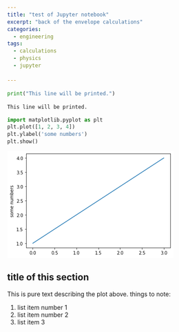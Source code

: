 ```yaml
---
title: "test of Jupyter notebook"
excerpt: "back of the envelope calculations"
categories:
  - engineering
tags:
  - calculations
  - physics
  - jupyter

---
```


```python
print("This line will be printed.")
```

    This line will be printed.



```python
import matplotlib.pyplot as plt
plt.plot([1, 2, 3, 4])
plt.ylabel('some numbers')
plt.show()

```


![png](/assets/images/2022-10-23-test-jupyter_files/2022-10-23-test-jupyter_1_0.png)


## title of this section

This is pure text describing the plot above. things to note:
1. list item number 1
2. list item number 2
3. list item 3




```python

```
